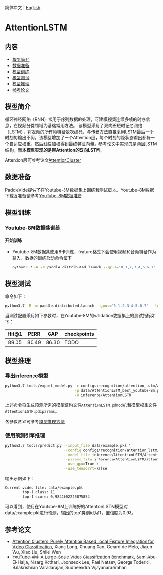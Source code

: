简体中文 | [English](../../../en/model_zoo/recognition/attention_lstm.md)

# AttentionLSTM

## 内容

- [模型简介](#模型简介)
- [数据准备](#数据准备)
- [模型训练](#模型训练)
- [模型测试](#模型测试)
- [模型推理](#模型推理)
- [参考论文](#参考论文)

## 模型简介

循环神经网络（RNN）常用于序列数据的处理，可建模视频连续多帧的时序信息，在视频分类领域为基础常用方法。
该模型采用了双向长短时记忆网络（LSTM），将视频的所有帧特征依次编码。与传统方法直接采用LSTM最后一个时刻的输出不同，该模型增加了一个Attention层，每个时刻的隐状态输出都有一个自适应权重，然后线性加权得到最终特征向量。参考论文中实现的是两层LSTM结构，而**本模型实现的是带Attention的双向LSTM**。

Attention层可参考论文[AttentionCluster](https://arxiv.org/abs/1711.09550)

## 数据准备

PaddleVide提供了在Youtube-8M数据集上训练和测试脚本。Youtube-8M数据下载及准备请参考[YouTube-8M数据准备](../../dataset/youtube8m.md)

## 模型训练

### Youtube-8M数据集训练

#### 开始训练

- Youtube-8M数据集使用8卡训练，feature格式下会使用视频和音频特征作为输入，数据的训练启动命令如下

  ```bash
  python3.7 -B -m paddle.distributed.launch --gpus="0,1,2,3,4,5,6,7" --log_dir=log_attetion_lstm  main.py  --validate -c configs/recognition/attention_lstm/attention_lstm_youtube8m.yaml
  ```

## 模型测试

命令如下：

```bash
python3.7 -B -m paddle.distributed.launch --gpus="0,1,2,3,4,5,6,7" --log_dir=log_attetion_lstm  main.py  --test -c configs/recognition/attention_lstm/attention_lstm_youtube8m.yaml -w "output/AttentionLSTM/AttentionLSTM_best.pdparams"
```

当测试配置采用如下参数时，在Youtube-8M的validation数据集上的测试指标如下：

| Hit@1 | PERR | GAP  | checkpoints |
| :-----: | :---------: | :---: | ----- |
|  89.05  | 80.49 | 86.30 |   TODO      |

## 模型推理

### 导出inference模型

```bash
python3.7 tools/export_model.py -c configs/recognition/attention_lstm/attention_lstm_youtube-8m.yaml \
                                -p data/AttentionLSTM_best_youtube-8m.pdparams \
                                -o inference/AttentionLSTM
```

上述命令将生成预测所需的模型结构文件`AttentionLSTM.pdmodel`和模型权重文件`AttentionLSTM.pdiparams`。

各参数含义可参考[模型推理方法](https://github.com/PaddlePaddle/PaddleVideo/blob/release/2.0/docs/zh-CN/start.md#2-模型推理)

### 使用预测引擎推理

```bash
python3.7 tools/predict.py --input_file data/example.pkl \
                           --config configs/recognition/attention_lstm/attention_lstm_youtube8m.yaml \
                           --model_file inference/AttentionLSTM/AttentionLSTM.pdmodel \
                           --params_file inference/AttentionLSTM/AttentionLSTM.pdiparams \
                           --use_gpu=True \
                           --use_tensorrt=False
```
输出示例如下：
```bash
Current video file: data/example.pkl
        top-1 class: 11
        top-1 score: 0.9841002225875854
```
可以看到，使用在Youtube-8M上训练好的AttentionLSTM模型对data/example.pkl进行预测，输出的top1类别id为11，置信度为0.98。
## 参考论文

- [Attention Clusters: Purely Attention Based Local Feature Integration for Video Classification](https://arxiv.org/abs/1711.09550), Xiang Long, Chuang Gan, Gerard de Melo, Jiajun Wu, Xiao Liu, Shilei Wen
- [YouTube-8M: A Large-Scale Video Classification Benchmark](https://arxiv.org/abs/1609.08675), Sami Abu-El-Haija, Nisarg Kothari, Joonseok Lee, Paul Natsev, George Toderici, Balakrishnan Varadarajan, Sudheendra Vijayanarasimhan

